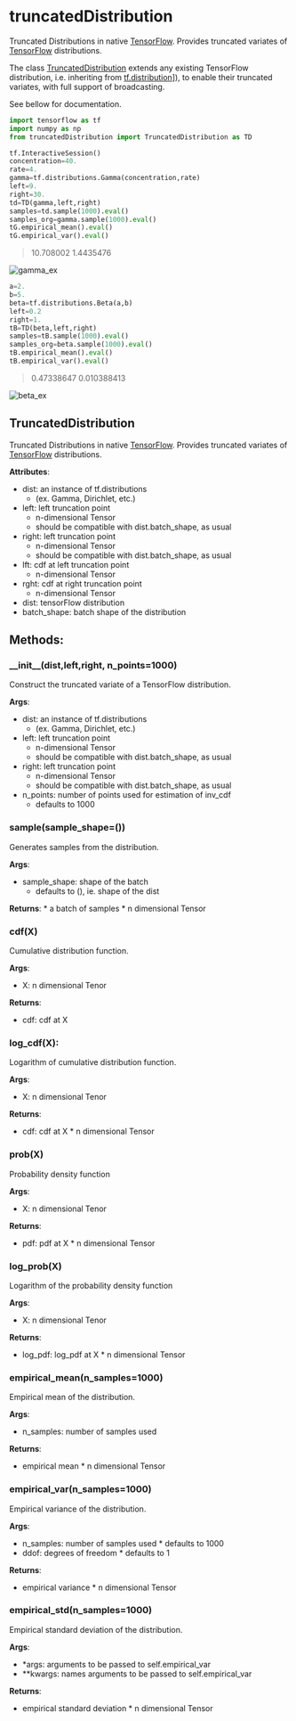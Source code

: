 # truncatedDistribution

Truncated Distributions in native [TensorFlow](https://www.tensorflow.org/). Provides truncated variates of [TensorFlow](https://www.tensorflow.org/) distributions.

The class [TruncatedDistribution](TruncatedDistribution) extends any existing TensorFlow distribution, i.e. inheriting from [tf.distribution](https://www.tensorflow.org/api_docs/python/tf/distributions/Distribution)]), to enable their truncated variates, with full support of broadcasting.

See bellow for documentation.

```python
import tensorflow as tf
import numpy as np
from truncatedDistribution import TruncatedDistribution as TD

tf.InteractiveSession()
concentration=40.
rate=4.
gamma=tf.distributions.Gamma(concentration,rate)
left=9.
right=30.
td=TD(gamma,left,right)
samples=td.sample(1000).eval()
samples_org=gamma.sample(1000).eval()
tG.empirical_mean().eval()
tG.empirical_var().eval()
```
> 10.708002
1.4435476


![gamma_ex](/imgs/gamma_ex.png)


```python
a=2.
b=5.
beta=tf.distributions.Beta(a,b)
left=0.2
right=1.
tB=TD(beta,left,right)
samples=tB.sample(1000).eval()
samples_org=beta.sample(1000).eval()
tB.empirical_mean().eval()
tB.empirical_var().eval()
```
> 0.47338647
0.010388413

![beta_ex](/imgs/beta_ex.png)


## TruncatedDistribution

Truncated Distributions in native [TensorFlow](https://www.tensorflow.org/). Provides truncated variates of [TensorFlow](https://www.tensorflow.org/) distributions.

  **Attributes**:
  * dist: an instance of tf.distributions
      * (ex. Gamma, Dirichlet, etc.)
  * left: left truncation point
      * n-dimensional Tensor
      * should be compatible with dist.batch_shape, as usual
  * right: left truncation point
      * n-dimensional Tensor
      * should be compatible with dist.batch_shape, as usual
  * lft: cdf at left truncation point
      * n-dimensional Tensor
  * rght: cdf at right truncation point
      * n-dimensional Tensor
  * dist: tensorFlow distribution
  * batch_shape: batch shape of the distribution

## Methods:

### \_\_init\_\_(dist,left,right, n_points=1000)

Construct the truncated variate of a TensorFlow distribution.

  **Args**:
  * dist: an instance of tf.distributions
      * (ex. Gamma, Dirichlet, etc.)
  * left: left truncation point
      * n-dimensional Tensor
      * should be compatible with dist.batch_shape, as usual
  * right: left truncation point
      * n-dimensional Tensor
      * should be compatible with dist.batch_shape, as usual
  * n_points: number of points used for estimation of inv_cdf
      * defaults to 1000

### sample(sample_shape=())

Generates samples from the distribution.

  **Args**:
  * sample_shape: shape of the batch
      * defaults to (), ie. shape of the dist

  **Returns**:
    * a batch of samples
      * n dimensional Tensor

### cdf(X)

Cumulative distribution function.

  **Args**:
  * X: n dimensional Tenor
  
  **Returns**:
  * cdf: cdf at X

### log_cdf(X):

Logarithm of cumulative distribution function.
    
  **Args**:
  * X: n dimensional Tenor
  
  **Returns**:
  * cdf: cdf at X
		* n dimensional Tensor

### prob(X)

Probability density function
    
  **Args**:
  * X: n dimensional Tenor
  
  **Returns**:
  * pdf: pdf at X
		* n dimensional Tensor

### log_prob(X)

Logarithm of the probability density function
    
  **Args**:
  * X: n dimensional Tenor
  
  **Returns**:
  * log\_pdf: log_pdf at X
		* n dimensional Tensor

### empirical\_mean(n_samples=1000)

Empirical mean of the distribution.
    
  **Args**:
  * n_samples: number of samples used
  
  **Returns**:
  * empirical mean
		* n dimensional Tensor

### empirical\_var(n_samples=1000)

Empirical variance of the distribution.
    
  **Args**:
  * n_samples: number of samples used
		* defaults to 1000
  * ddof: degrees of freedom
		* defaults to 1
  
  **Returns**:
  * empirical variance
		* n dimensional Tensor

### empirical\_std(n_samples=1000)

Empirical standard deviation of the distribution.
    
  **Args**:
  * *args: arguments to be passed to self.empirical_var
  * **kwargs: names arguments to be passed to self.empirical_var
  
  **Returns**:
  * empirical standard deviation
		* n dimensional Tensor
